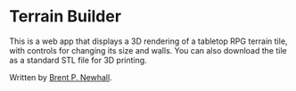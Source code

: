 # Terrain Builder

This is a web app that displays a 3D rendering of a tabletop RPG terrain tile,
with controls for changing its size and walls. You can also download the tile as
a standard STL file for 3D printing.

Written by [Brent P. Newhall](http://brentnewhall.com).